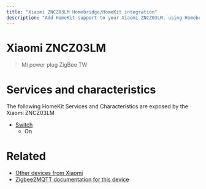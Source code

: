 ```yaml
---
title: "Xiaomi ZNCZ03LM Homebridge/HomeKit integration"
description: "Add HomeKit support to your Xiaomi ZNCZ03LM, using Homebridge, Zigbee2MQTT and homebridge-z2m."
---
```

<!---
This file has been GENERATED using src/docgen/docgen.ts
DO NOT EDIT THIS FILE MANUALLY!
-->
# Xiaomi ZNCZ03LM
> Mi power plug ZigBee TW


# Services and characteristics
The following HomeKit Services and Characteristics are exposed by
the Xiaomi ZNCZ03LM

* [Switch](../../switch.md)
  * On


# Related
* [Other devices from Xiaomi](../index.md#xiaomi)
* [Zigbee2MQTT documentation for this device](https://www.zigbee2mqtt.io/devices/ZNCZ03LM.html)